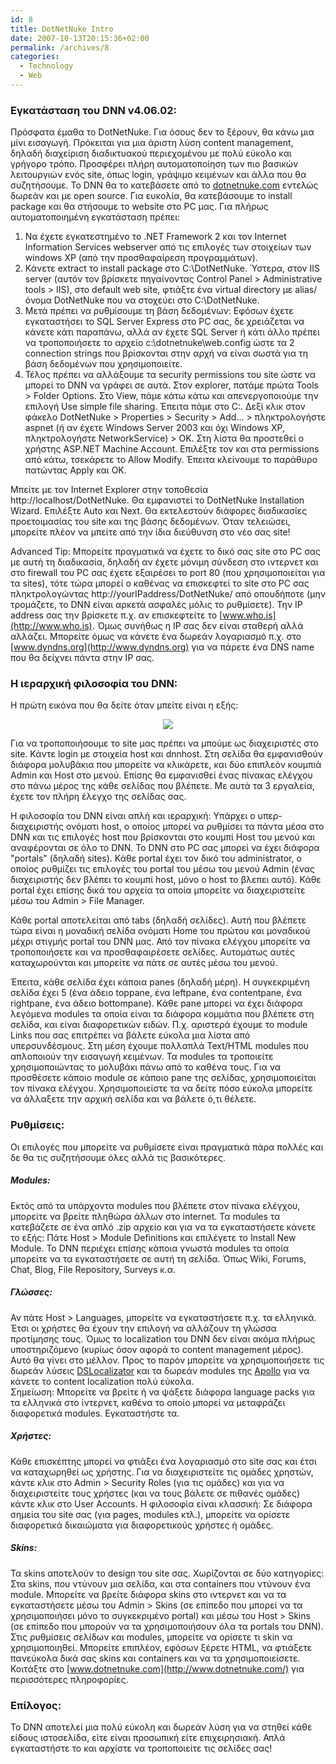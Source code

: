 ```yaml
---
id: 8
title: DotNetNuke Intro
date: 2007-10-13T20:15:36+02:00
permalink: /archives/8
categories:
  - Technology
  - Web
---
```

### Εγκατάσταση του DNN v4.06.02:

Πρόσφατα έμαθα το DotNetNuke. Για όσους δεν το ξέρουν, θα κάνω μια μίνι εισαγωγή. Πρόκειται για μια άριστη λύση content management, δηλαδή διαχείριση διαδικτυακού περιεχομένου με πολύ εύκολο και γρήγορο τρόπο. Προσφέρει πλήρη αυτοματοποίηση των πιο βασικών λειτουργιών ενός site, όπως login, γράψιμο κειμένων και άλλα που θα συζητήσουμε. Το DNN θα το κατεβάσετε από το [dotnetnuke.com](http://www.dotnetnuke.com) εντελώς δωρεάν και με open source. Για ευκολία, θα κατεβάσουμε το install package και θα στήσουμε το website στο PC μας. Για πλήρως αυτοματοποιημένη εγκατάσταση πρέπει:

  1. Να έχετε εγκατεστημένο το .NET Framework 2 και τον Internet Information Services webserver από τις επιλογές των στοιχείων των windows XP (από την προσθαφαίρεση προγραμμάτων). 
  2. Κάνετε extract το install package στο C:\DotNetNuke. Ύστερα, στον IIS server (αυτόν τον βρίσκετε πηγαίνοντας Control Panel > Administrative tools > IIS), στο default web site, φτιάξτε ένα virtual directory με alias/όνομα DotNetNuke που να στοχεύει στο C:\DotNetNuke. 
  3. Μετά πρέπει να ρυθμίσουμε τη βάση δεδομένων: Εφόσων έχετε εγκαταστήσει το SQL Server Express στο PC σας, δε χρειάζεται να κάνετε κάτι παραπάνω, αλλά αν έχετε SQL Server ή κάτι άλλο πρέπει να τροποποιήσετε το αρχείο c:\dotnetnuke\web.config ώστε τα 2 connection strings που βρίσκονται στην αρχή να είναι σωστά για τη βάση δεδομένων που χρησιμοποιείτε.
  4. Τέλος πρέπει να αλλάξουμε τα security permissions του site ώστε να μπορεί το DNN να γράφει σε αυτά. Στον explorer, πατάμε πρώτα Tools > Folder Options. Στο View, πάμε κάτω κάτω και απενεργοποιούμε την επιλογή Use simple file sharing. Έπειτα πάμε στο C:\. Δεξί κλικ στον φάκελο DotNetNuke > Properties > Security > Add... > πληκτρολογήστε aspnet (ή αν έχετε Windows Server 2003 και όχι Windows XP, πληκτρολογήστε NetworkService) > OK. Στη λίστα θα προστεθεί ο χρήστης ASP.NET Machine Account. Επιλέξτε τον και στα permissions από κάτω, τσεκάρετε το Allow Modify. Έπειτα κλείνουμε το παράθυρο πατώντας Apply και OK.

Μπείτε με τον Internet Explorer στην τοποθεσία http://localhost/DotNetNuke. Θα εμφανιστεί το DotNetNuke Installation Wizard. Επιλέξτε Auto και Next. Θα εκτελεστούν διάφορες διαδικασίες προετοιμασίας του site και της βάσης δεδομένων. Όταν τελειώσει, μπορείτε πλέον να μπείτε από την ίδια διεύθυνση στο νέο σας site!

Advanced Tip: Μπορείτε πραγματικά να έχετε το δικό σας site στο PC σας με αυτή τη διαδικασία, δηλαδή αν έχετε μόνιμη σύνδεση στο ιντερνετ και στο firewall του PC σας έχετε εξαιρέσει το port 80 (που χρησιμοποιείται για τα sites), τότε τώρα μπορεί ο καθένας να επισκεφτεί το site στο PC σας πληκτρολογώντας http://yourIPaddress/DotNetNuke/ από οπουδήποτε (μην τρομάζετε, το DNN είναι αρκετά ασφαλές μόλις το ρυθμίσετε). Την IP address σας την βρίσκετε π.χ. αν επισκεφτείτε το [www.who.is](http://www.who.is). Όμως συνήθως η IP σας δεν είναι σταθερή αλλά αλλάζει. Μπορείτε όμως να κάνετε ένα δωρεάν λογαριασμό π.χ. στο [www.dyndns.org](http://www.dyndns.org) για να πάρετε ένα DNS name που θα δείχνει πάντα στην IP σας.

### Η ιεραρχική φιλοσοφία του DNN:

Η πρώτη εικόνα που θα δείτε όταν μπείτε είναι η εξής:

<p style="text-align: center;">
  <img src="/assets/posts/2007-10-13-dotnetnuke-intro/DNN_intro.jpg" />
</p>

Για να τροποποιήσουμε το site μας πρέπει να μπούμε ως διαχειριστές στο site. Κάντε login με στοιχεία host και dnnhost. Στη σελίδα θα εμφανισθούν διάφορα μολυβάκια που μπορείτε να κλικάρετε, και δύο επιπλεόν κουμπιά Admin και Host στο μενού. Επίσης θα εμφανισθεί ένας πίνακας ελέγχου στο πάνω μέρος της κάθε σελίδας που βλέπετε. Με αυτά τα 3 εργαλεία, έχετε τον πλήρη έλεγχο της σελίδας σας.

Η φιλοσοφία του DNN είναι απλή και ιεραρχική: Υπάρχει ο υπερ-διαχειριστής ονόματι host, ο οποίος μπορεί να ρυθμίσει τα πάντα μέσα στο DNN και τις επιλογές host που βρίσκονται στο κουμπί Host του μενού και αναφέρονται σε όλο το DNN. To DNN στο PC σας μπορεί να έχει διάφορα "portals" (δηλαδή sites). Κάθε portal έχει τον δικό του administrator, ο οποίος ρυθμίζει τις επιλογές του portal του μέσω του μενού Admin (ένας διαχειριστής δεν βλέπει το κουμπί host, μόνο ο host το βλεπει αυτό). Κάθε portal έχει επίσης δικά του αρχεία τα οποία μπορείτε να διαχειριστείτε μέσω του Admin > File Manager.

Κάθε portal αποτελείται από tabs (δηλαδή σελίδες). Αυτή που βλέπετε τώρα είναι η μοναδική σελίδα ονόματι Home του πρώτου και μοναδικού μέχρι στιγμής portal του DNN μας. Από τον πίνακα ελέγχου μπορείτε να τροποποιήσετε και να προσθαφαιρέσετε σελίδες. Αυτομάτως αυτές καταχωρούνται και μπορείτε να πάτε σε αυτές μέσω του μενού.

Έπειτα, κάθε σελίδα έχει κάποια panes (δηλαδή μέρη). Η συγκεκριμένη σελίδα έχει 5 (ένα άδειο toppane, ένα leftpane, ένα contentpane, ένα rightpane, ένα άδειο bottompane). Κάθε pane μπορεί να έχει διάφορα λεγόμενα modules τα οποία είναι τα διάφορα κομμάτια που βλέπετε στη σελίδα, και είναι διαφορετικών ειδών. Π.χ. αριστερά έχουμε το module Links που σας επιτρέπει να βάλετε εύκολα μια λίστα από υπερσυνδέσμους. Στη μέση έχουμε πολλαπλά Text/HTML modules που απλοποιούν την εισαγωγή κειμένων. Τα modules τα τροποιείτε χρησιμοποιώντας το μολυβάκι πάνω από το καθένα τους. Για να προσθέσετε κάποιο module σε κάποιο pane της σελίδας, χρησιμοποιείται τον πίνακα ελέγχου. Χρησιμοποιείστε τα να δείτε πόσο εύκολα μπορείτε να άλλαξετε την αρχική σελίδα και να βάλετε ό,τι θέλετε.

### Ρυθμίσεις:

Οι επιλογές που μπορείτε να ρυθμίσετε είναι πραγματικά πάρα πολλές και δε θα τις συζητήσουμε όλες αλλά τις βασικότερες.

##### Modules:

Εκτός από τα υπάρχοντα modules που βλέπετε στον πίνακα ελέγχου, μπορείτε να βρείτε πληθώρα άλλων στο internet. Τα modules τα κατεβάζετε σε ένα απλό .zip αρχείο και για να τα εγκαταστήσετε κάνετε το εξής: Πάτε Host > Module Definitions και επιλέγετε το Install New Module. Το DNN περιέχει επίσης κάποια γνωστά modules τα οποία μπορείτε να τα εγκαταστήσετε σε αυτή τη σελίδα. Όπως Wiki, Forums, Chat, Blog, File Repository, Surveys κ.α.

##### Γλώσσες:

Αν πάτε Host > Languages, μπορείτε να εγκαταστήσετε π.χ. τα ελληνικά. Έτσι οι χρήστες θα έχουν την επιλογή να αλλάζουν τη γλώσσα προτίμησης τους. Όμως το localization του DNN δεν είναι ακόμα πλήρως υποστηριζόμενο (κυρίως όσον αφορά το content management μέρος). Αυτό θα γίνει στο μέλλον. Προς το παρόν μπορείτε να χρησιμοποιήσετε τις δωρεάν λύσεις [DSLocalizator](http://dnn.tiendaboliviana.com/) και τα δωρεάν modules της [Apollo](http://www.apollo-software.nl/) για να κάνετε το content localization πολύ εύκολα.  
Σημείωση: Μπορείτε να βρείτε ή να ψάξετε διάφορα language packs για τα ελληνικά στο ίντερνετ, καθένα το οποίο μπορεί να μεταφράζει διαφορετικά modules. Εγκαταστήστε τα.

##### Χρήστες:

Κάθε επισκέπτης μπορεί να φτιάξει ένα λογαριασμό στο site σας και έτσι να καταχωρηθεί ως χρήστης. Για να διαχειριστείτε τις ομάδες χρηστών, κάντε κλικ στο Admin > Security Roles (για τις ομάδες) και για να διαχειριστείτε τους χρήστες (και να τους βάλετε σε πιθανές ομάδες) κάντε κλικ στο User Accounts. Η φιλοσοφία είναι κλασσική: Σε διάφορα σημεία του site σας (για pages, modules κτλ.), μπορείτε να ορίσετε διαφορετικά δικαιώματα για διαφορετικούς χρήστες ή ομάδες.

##### Skins:

Τα skins αποτελούν το design του site σας. Χωρίζονται σε δύο κατηγορίες: Στα skins, που ντύνουν μια σελίδα, και στα containers που ντύνουν ένα module. Μπορείτε να βρείτε διάφορα skins στο ιντερνετ και να τα εγκαταστήσετε μέσω του Admin > Skins (σε επίπεδο που μπορεί να τα χρησιμοποιήσει μόνο το συγκεκριμένο portal) και μέσω του Host > Skins (σε επίπεδο που μπορούν να τα χρησιμοποιήσουν όλα τα portals του DNN). Στις ρυθμίσεις σελίδων και modules, μπορείτε να ορίσετε τι skin να χρησιμοποιηθεί. Μπορείτε επιπλέον, εφόσων ξέρετε HTML, να φτιάξετε πανεύκολα δικά σας skins και containers και να τα χρησιμοποιείσετε. Κοιτάξτε στο [www.dotnetnuke.com](http://www.dotnetnuke.com/) για περισσότερες πληροφορίες.

### Επίλογος:

Το DNN αποτελεί μια πολύ εύκολη και δωρεάν λύση για να στηθεί κάθε είδους ιστοσελίδα, είτε είναι προσωπική είτε επιχειρησιακή. Απλά εγκαταστήστε το και αρχίστε να τροποποιείτε τις σελίδες σας!